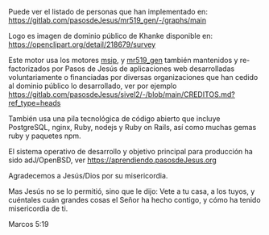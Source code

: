 Puede ver el listado de personas que han implementado en:
<https://gitlab.com/pasosdeJesus/mr519_gen/-/graphs/main>

Logo es imagen de dominio público de Khanke disponible en:
	https://openclipart.org/detail/218679/survey


Este motor usa los motores 
[msip](https://gitlab.com/pasosdeJesus/msip),
y [mr519_gen](https://gitlab.com/pasosdeJesus/mr519_gen) 
también mantenidos y re-factorizados por Pasos de Jesús de 
aplicaciones web desarrolladas voluntariamente o financiadas por 
diversas organizaciones que han cedido al dominio público lo desarrollado, 
ver por ejemplo
<https://gitlab.com/pasosdeJesus/sivel2/-/blob/main/CREDITOS.md?ref_type=heads>

También usa una pila tecnológica de código abierto que incluye 
PostgreSQL, nginx, Ruby, nodejs y Ruby on Rails, así como muchas
gemas ruby y paquetes npm.

El sistema operativo de desarrollo y objetivo principal para producción
ha sido adJ/OpenBSD, ver https://aprendiendo.pasosdeJesus.org


Agradecemos a Jesús/Dios por su misericordia.

Mas Jesús no se lo permitió, sino que le dijo: Vete a tu casa, a los tuyos, 
y cuéntales cuán grandes cosas el Señor ha hecho contigo, 
y cómo ha tenido misericordia de ti.

Marcos 5:19


